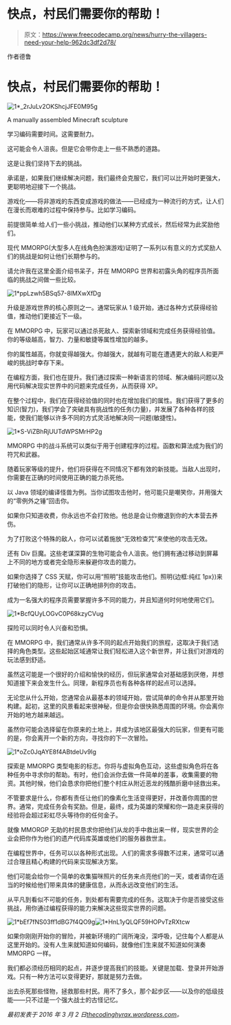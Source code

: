 # 快点，村民们需要你的帮助！

> 原文：<https://www.freecodecamp.org/news/hurry-the-villagers-need-your-help-962dc3df2d78/>

作者德鲁

# 快点，村民们需要你的帮助！

![1*_2rJuLv2OKShcjJFE0M95g](img/bf28d9a820baa2cc6e741261f1b60344.png)

A manually assembled Minecraft sculpture

学习编码需要时间。这需要耐力。

这可能会令人沮丧。但是它会带你走上一些不熟悉的道路。

这是让我们坚持下去的挑战。

承诺是，如果我们继续解决问题，我们最终会克服它，我们可以比开始时更强大，更聪明地迎接下一个挑战。

游戏化——将非游戏的东西变成游戏的做法——已经成为一种流行的方式，让人们在漫长而艰难的过程中保持参与。比如学习编码。

前提很简单:给人们一些小挑战，推动他们以某种方式成长，然后经常为此奖励他们。

现代 MMORPG(大型多人在线角色扮演游戏)证明了一系列以有意义的方式奖励人们的挑战是如何让他们长期参与的。

请允许我在这里全面介绍书呆子，并在 MMORPG 世界和初露头角的程序员所面临的挑战之间做一些比较。

![1*ppLzwh5BSq57-8lMXwXfDg](img/1339362d8ffc86b082cb531e7741ac74.png)

升级是游戏世界的核心原则之一。通常玩家从 1 级开始，通过各种方式获得经验值，推动他们更接近下一级。

在 MMORPG 中，玩家可以通过杀死敌人、探索新领域和完成任务获得经验值。你的等级越高，智力、力量和敏捷等属性增加的越多。

你的属性越高，你就变得越强大。你越强大，就越有可能在遭遇更大的敌人和更严峻的挑战时幸存下来。

在编程方面，我们也在提升。我们通过探索一种新语言的领域、解决编码问题以及用代码解决现实世界中的问题来完成任务，从而获得 XP。

在整个过程中，我们在获得经验值的同时也在增加我们的属性。我们获得了更多的知识(智力)，我们学会了突破具有挑战性的任务(力量)，并发展了各种各样的技能，使我们能够以许多不同的方式灵活地解决同一问题(敏捷性)。

![1*S-ViZBhRjUUTdWPSMrHP2g](img/fbc9148133f69ceb68fe8082091f2ee3.png)

MMORPG 中的战斗系统可以类似于用于创建程序的过程。函数和算法成为我们的符咒和武器。

随着玩家等级的提升，他们将获得在不同情况下都有效的新技能。当敌人出现时，你需要在正确的时间使用正确的能力杀死他。

以 Java 领域的编译怪兽为例。当你试图攻击他时，他可能只是嘲笑你，并用强大的“零例外之锤”回击你。

如果你只知道收费，你永远也不会打败他。他总是会让你撤退到你的大本营去养伤。

为了打败这个特殊的敌人，你可以试着施放“无效检查咒”来使他的攻击无效。

还有 Div 巨魔。这些老谋深算的生物可能会令人沮丧。他们拥有通过移动到屏幕上不同的地方或者完全隐形来躲避你攻击的能力。

如果你选择了 CSS 天赋，你可以用“照明”技能攻击他们。照明{边框:纯红 1px})来打破他们的隐形，让你可以正确地排列你的攻击。

成为一名强大的程序员需要掌握许多不同的能力，并且知道何时何地使用它们。

![1*BcfQUyLOGvC0P68kzyCVug](img/ebed1fb88a3aa9ab79ca3765f6edff40.png)

探险可以同时令人兴奋和恐惧。

在 MMORPG 中，我们通常从许多不同的起点开始我们的旅程，这取决于我们选择的角色类型。这些起始区域通常让我们轻松进入这个新世界，并让我们对游戏的玩法感到舒适。

虽然这可能是一个很好的介绍和愉快的经历，但玩家通常会对基础感到厌倦，并想知道接下来会发生什么。同理，新程序员也有各种各样的起点可以选择。

无论您从什么开始，您通常会从最基本的领域开始，尝试简单的命令并从那里开始构建。起初，这里的风景看起来很神秘，但是你会很快熟悉周围的环境。你会离你开始的地方越来越远。

虽然你可能会选择留在你原来的土地上，并成为该地区最强大的玩家，但更有可能的是，你会离开一个新的方向，寻找你的下一次冒险。

![1*oZc0JqAYE8f4ABtdeUv9Ig](img/d1c842544a5008f2cc8d93f9cf160438.png)

探索是 MMORPG 类型电影的标志。你将与虚拟角色互动，这些虚拟角色将在各种任务中寻求你的帮助。有时，他们会派你去做一件简单的差事，收集需要的物资。其他时候，他们会恳求你把他们整个村庄从附近恶龙的残酷折磨中拯救出来。

不管要求是什么，你都有责任让他们的像素化生活变得更好，并改善你周围的世界。通常，完成任务会有奖励。但是，最终，成为英雄的荣耀和你一路走来获得的经验将会超过彩虹尽头等待你的任何金子。

就像 MMORGP 无助的村民恳求你把他们从龙的手中救出来一样，现实世界的企业会把你作为他们的遗产代码库英雄或他们的服务器救世主。

在编程世界中，任务可以以各种形式出现。人们的需求多得数不过来，通常可以通过合理且精心构建的代码来实现解决方案。

他们可能会给你一个简单的收集猫咪照片的任务来点亮他们的一天，或者请你在适当的时候给他们带来具体的健康信息，从而永远改变他们的生活。

从平凡到看似不可能的任务，到处都有需要完成的任务。这取决于你是否接受这些挑战，用你通过编程获得的能力来解决这些现实世界的问题。

![1*bEf7fNS03ff1dBG7f4QO9g](img/63c15a8673d2d7e8a91eb7781649c059.png)![1*HnL1yQLQF59HOPvTzRXtcw](img/1eedea175f2ab3b67c695b1f5b4f9a40.png)

如果你刚刚开始你的冒险，并被新环境的广阔所淹没，深呼吸，记住每个人都是从这里开始的。没有人生来就知道如何编码，就像他们生来就不知道如何演奏 MMORPG 一样。

我们都必须经历相同的起点，并逐步提高我们的技能。关键是加载、登录并开始游戏。只有一种方法可以变得更好，那就是努力去做。

出去杀死那些怪物，拯救那些村民。用不了多久，那个起步区——以及你的低级技能——只不过是一个强大战士的古怪记忆。

*最初发表于 2016 年 3 月 2 日[thecodinghyrax.wordpress.com](https://thecodinghyrax.wordpress.com/2016/03/02/hurry-the-villagers-need-your-help/)。*